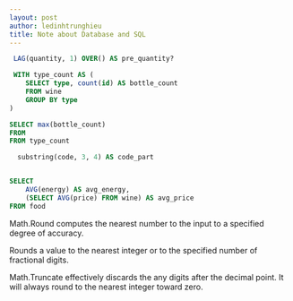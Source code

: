 ```yaml
---
layout: post
author: ledinhtrunghieu
title: Note about Database and SQL
---
```


```sql
 LAG(quantity, 1) OVER() AS pre_quantity?

 WITH type_count AS (
	SELECT type, count(id) AS bottle_count
	FROM wine
	GROUP BY type
)

SELECT max(bottle_count) 
FROM 
FROM type_count

  substring(code, 3, 4) AS code_part


SELECT 
    AVG(energy) AS avg_energy,
    (SELECT AVG(price) FROM wine) AS avg_price
FROM food
```


Math.Round computes the nearest number to the input to a specified degree of accuracy.

Rounds a value to the nearest integer or to the specified number of fractional digits.

Math.Truncate effectively discards the any digits after the decimal point. It will always round to the nearest integer toward zero.